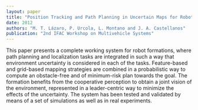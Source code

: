 ```yaml
---
layout: paper
title: "Position Tracking and Path Planning in Uncertain Maps for Robot Formations"
date: 2012
authors: "M. T. Lázaro, P. Urcola, L. Montano and J. A. Castellanos"
publication: "2nd IFAC Workshop on Multivehicle Systems"
---
```


This paper presents a complete working system for robot formations, where path planning and localization tasks are integrated in such a way that environment uncertainty is considered in each of the tasks. Feature-based and grid-based mapping strategies are combined in
a probabilistic way to compute an obstacle-free and of minimum-risk plan towards the goal.
The formation benefits from the cooperative perception to obtain a joint vision of the environment, represented in a leader-centric way to minimize the effects of the uncertainty.
The system has been tested and validated by means of a set of simulations as well as in real experiments.
